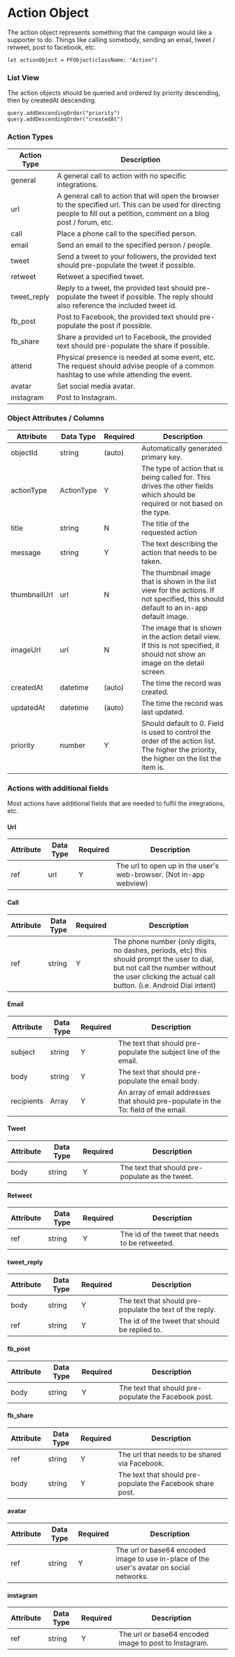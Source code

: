# Action Object

The action object represents something that the campaign would like a supporter to do. Things like calling somebody, sending an email, tweet / retweet, post to facebook, etc.

```
let actionObject = PFObject(className: "Action")
```

### List View

The action objects should be queried and ordered by priority descending, then by createdAt descending.

```
query.addDescendingOrder("priority")
query.addDescendingOrder("createdAt")
```

### Action Types ###

| Action Type | Description |
| ----------- | ----------- |
| general | A general call to action with no specific integrations. | 
| url | A general call to action that will open the browser to the specified url. This can be used for directing people to fill out a petition, comment on a blog post / forum, etc. |
| call | Place a phone call to the specified person. |
| email | Send an email to the specified person / people. |
| tweet | Send a tweet to your followers, the provided text should pre-populate the tweet if possible. | 
| retweet | Retweet a specified tweet. |
| tweet_reply | Reply to a tweet, the provided text should pre-populate the tweet if possible. The reply should also reference the included tweet id. |
| fb_post | Post to Facebook, the provided text should pre-populate the post if possible. | 
| fb_share | Share a provided url to Facebook, the provided text should pre-populate the share if possible. |
| attend | Physical presence is needed at some event, etc. The request should advise people of a common hashtag to use while attending the event. |
| avatar | Set social media avatar. |
| instagram | Post to Instagram. |

### Object Attributes / Columns

| Attribute | Data Type | Required | Description | 
| --------- | --------- | -------- | ----------- |
| objectId | string | (auto) | Automatically generated primary key. | 
| actionType | ActionType | Y | The type of action that is being called for. This drives the other fields which should be required or not based on the type. | 
| title | string | N | The title of the requested action |
| message | string | Y | The text describing the action that needs to be taken. |
| thumbnailUrl | url | N | The thumbnail image that is shown in the list view for the actions. If not specified, this should default to an in-app default image. |
| imageUrl | url | N | The image that is shown in the action detail view. If this is not specified, it should not show an image on the detail screen.|
| createdAt | datetime | (auto) | The time the record was created. |
| updatedAt | datetime | (auto) | The time the recond was last updated. |
| priority | number | Y | Should default to 0. Field is used to control the order of the action list. The higher the priority, the higher on the list the item is.|


### Actions with additional fields

Most actions have additional fields that are needed to fulfil the integrations, etc.

#### Url

| Attribute | Data Type | Required | Description | 
| --------- | --------- | -------- | ----------- |
| ref | url | Y | The url to open up in the user's web-browser. (Not in-app webview) |

#### Call

| Attribute | Data Type | Required | Description | 
| --------- | --------- | -------- | ----------- |
| ref | string | Y | The phone number (only digits, no dashes, periods, etc) this should prompt the user to dial, but not call the number without the user clicking the actual call button. (i.e. Android Dial intent) | 

#### Email

| Attribute | Data Type | Required | Description | 
| --------- | --------- | -------- | ----------- |
| subject | string | Y | The text that should pre-populate the subject line of the email. | 
| body | string | Y | The text that should pre-populate the email body. |
| recipients | Array<string> | Y | An array of email addresses that should pre-populate in the To: field of the email. |

#### Tweet

| Attribute | Data Type | Required | Description | 
| --------- | --------- | -------- | ----------- |
| body | string | Y | The text that should pre-populate as the tweet. | 

#### Retweet

| Attribute | Data Type | Required | Description | 
| --------- | --------- | -------- | ----------- |
| ref | string | Y | The id of the tweet that needs to be retweeted. | 

#### tweet_reply

| Attribute | Data Type | Required | Description | 
| --------- | --------- | -------- | ----------- |
| body | string | Y | The text that should pre-populate the text of the reply. |
| ref | string | Y | The id of the tweet that should be replied to. | 

#### fb_post

| Attribute | Data Type | Required | Description | 
| --------- | --------- | -------- | ----------- |
| body | string | Y | The text that should pre-populate the Facebook post. | 

#### fb_share

| Attribute | Data Type | Required | Description | 
| --------- | --------- | -------- | ----------- |
| ref | string | Y | The url that needs to be shared via Facebook. | 
| body | string | Y | The text that should pre-populate the Facebook share post. |

#### avatar

| Attribute | Data Type | Required | Description | 
| --------- | --------- | -------- | ----------- |
| ref | string | Y | The url or base64 encoded image to use in-place of the user's avatar on social networks. | 

#### instagram

| Attribute | Data Type | Required | Description | 
| --------- | --------- | -------- | ----------- |
| ref | string | Y | The url or base64 encoded image to post to Instagram. | 

